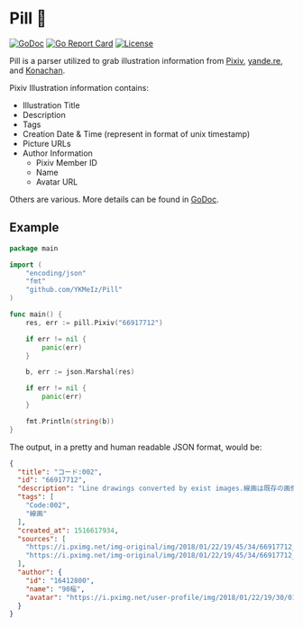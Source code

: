 # Pill :pill:

[![GoDoc](https://img.shields.io/badge/godoc-reference-informational.svg?style=flat-square)](https://godoc.org/github.com/YKMeIz/Pill)
[![Go Report Card](https://goreportcard.com/badge/github.com/YKMeIz/Pill?style=flat-square)](https://goreportcard.com/report/github.com/YKMeIz/Pill)
[![License](https://img.shields.io/github/license/YKMeIz/Pill.svg?color=%232b2b2b&style=flat-square)](https://github.com/YKMeIz/Pill/blob/master/LICENSE)

Pill is a parser utilized to grab illustration information from [Pixiv](https://pixiv.net), [yande.re](https://yande.re), and [Konachan](https://konachan.com).

Pixiv Illustration information contains:
- Illustration Title
- Description
- Tags
- Creation Date & Time (represent in format of unix timestamp)
- Picture URLs
- Author Information
  - Pixiv Member ID
  - Name
  - Avatar URL

Others are various. More details can be found in [GoDoc](https://godoc.org/github.com/YKMeIz/Pill).

## Example

```go
package main

import (
	"encoding/json"
	"fmt"
	"github.com/YKMeIz/Pill"
)

func main() {
	res, err := pill.Pixiv("66917712")

	if err != nil {
		panic(err)
	}

	b, err := json.Marshal(res)

	if err != nil {
		panic(err)
	}

	fmt.Println(string(b))
}

```

The output, in a pretty and human readable JSON format, would be:

```json
{
  "title": "コード:002",
  "id": "66917712",
  "description": "Line drawings converted by exist images.線画は既存の画像で変換されます。",
  "tags": [
    "Code:002",
    "線画"
  ],
  "created_at": 1516617934,
  "sources": [
    "https://i.pximg.net/img-original/img/2018/01/22/19/45/34/66917712_p0.png",
    "https://i.pximg.net/img-original/img/2018/01/22/19/45/34/66917712_p1.png"
  ],
  "author": {
    "id": "16412800",
    "name": "90榣",
    "avatar": "https://i.pximg.net/user-profile/img/2018/01/22/19/30/01/13726842_b73c069f1a20efc265f12c2693fea41d_50.png"
  }
}

```